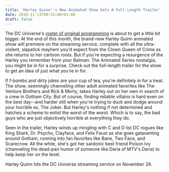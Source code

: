 ```yaml
---
title: 'Harley Quinn''s New Animated Show Gets A Full-Length Trailer'
date: 2019-11-13T00:53:00+01:00
draft: false
---
```


The DC Universe's [roster of original programming](https://www.gamespot.com/articles/dc-universes-titans-renewed-for-season-3/1100-6471356/) is about to get a little bit bigger. At the end of this month, the brand-new Harley Quinn animated show will premiere on the streaming service, complete with all the ultra-violent, slapstick mayhem you'd expect from the Clown Queen of Crime as she returns to her cartoon roots. But if you're expecting a resurgence of the Harley you remember from your Batman: The Animated Series nostalgia, you might be in for a surprise. Check out the full-length trailer for the show to get an idea of just what you're in for.

If f-bombs and dirty jokes are your cup of tea, you're definitely in for a treat. The show, seemingly channeling other adult animated favorites like The Venture Brothers and Rick & Morty, takes Harley out on her own in search of a crew in Gotham City. But of course, finding reliable villains is hard even on the best day--and harder still when you're trying to duck and dodge around your horrible ex, The Joker. But Harley's nothing if not determined and hatches a scheme to enlist the worst of the worst. Which is to say, the bad guys who are just objectively horrible at everything they do.

Seen in the trailer, Harley winds up mingling with C and D list DC rogues like King Shark, Dr. Psycho, Clayface, and Felix Faust as she goes galavanting around Gotham, running into fan favorites like Bane, Two Face, and Scarecrow. All the while, she's got her sardonic best friend Poison Ivy (channeling the dead-pan humor of someone like Daria of MTV's Daria) to help keep her on the level.

Harley Quinn hits the DC Universe streaming service on November 29.
